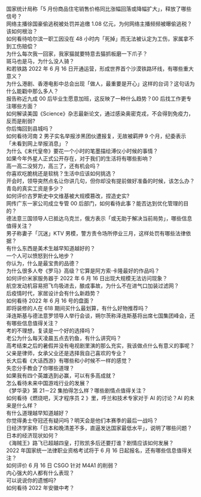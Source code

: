 国家统计局称「5 月份商品住宅销售价格同比涨幅回落或降幅扩大」，释放了哪些信号？  
网络主播徐国豪偷逃税被处罚并追缴 1.08 亿元，为何网络主播频频被曝偷逃税？该如何根治？  
如何看待哈尔滨一职工因没在 48 小时内「死掉」而无法被认定为工伤，家属拿不到工伤赔偿？  
为什么每次我一回家，我家猫就要特意去猫抓板磨一下爪子？  
斑马也是马，为什么没人骑？  
和若铁路 2022 年 6 月 16 日开通运营，形成世界首个沙漠铁路环线，有哪些重大意义？  
为什么港剧、香港电影中总会出现「做人，最重要是开心」这样的台词？这句话为什么能戳中那么多人？  
报告称近九成 00 后毕业生愿意加班，这反映了一种什么趋势？00 后找工作更专注哪些方面？  
如何解读美国《Science》杂志最新论文，通过感染奥密克戎，不会得到免疫力，反而是削弱?  
你后悔回到县城吗？  
如何看待河南 2 男子实名举报涉黑团伙遭报复，无故被羁押 9 个月，纪委表示「未看到网上举报消息」？  
为什么《末代皇帝》要花一个小时的笔墨描绘溥仪小时候的事情？  
如果今年外星人正式公开存在，对于我们的生活将有哪些影响？  
高一高二没努力，高三了，还有机会吗？  
你喜欢吃脆桃还是软桃？生活中应该如何挑选？  
开会时，领导突然点名让你讲几句，但你却没有提前做好准备的时候，该怎么办？  
青岛的真实工资是多少？  
如何评价古罗斯史中文维基被大规模篡改，捏造史实?  
网传广东一家公司成立专管 00 后部门，如何看待此事？能否达到优化管理的目的？  
德法意三国领导人已抵达乌克兰，俄方表示「或无助于解决当前局势」，哪些信息值得关注？  
男子称妻子「沉迷」KTV 男模，警方责令场所停业三月，这样处罚有哪些法律依据？  
有什么东西是美术生越早知道越好的？  
一个人可以愤怒到什么地步？  
你认为，什么是最宝贵的品德？  
为什么很多人夸《罗马》高级？它算是阿方索·卡隆最好的作品吗？  
如何评价米家服务器于 2022 年 6 月 16 日出现大规模无法访问现象？  
航空发动机容易把飞鸟吸进去，酿成事故，为什么不在进气口加装过滤网？  
后疫情时代，家居设计会有什么新趋势？  
如何看待 2022 年 6 月 16 号的盘面？  
即将装修的人在 618 期间买什么最划算，有什么好物推荐吗？  
泽连斯基与德法意罗领导人举行会谈，朔尔茨称泽连斯基将出席七国集团峰会，还有哪些信息值得关注？  
考的不理想，复读是一个好的选择吗？  
老公为什么每天凌晨五点去钓鱼，有什么讲究吗？  
高考结束之后的暑假并没有电视剧里演的那么充实，我该做点什么有意义的事呢？  
父亲是律师，女承父业还是选择我自己喜欢的专业？  
长大后看《大话西游》有哪些和小时候不一样的感觉？  
失恋分手教会了你哪些道理？  
如果我有四个英雄选到必赢，可以有多高成就？  
怎么看待未来中国游戏行业的发展？  
《梦华录》第 21－22 集拍得怎么样？哪些剧情点值得关注？  
如何看待《燃烧吧，天才程序员 2 》里，呼兰和技术专家对于 AI 的讨论？AI 的未来是什么样？  
有什么道理越早知道越好？  
你觉得勇士夺冠还有疑问吗？明天会是他们本赛季的最后一战吗？  
日经济学家称「日本和晚清差不多，直逼发达国家最低水平」，说明了哪些问题？日本的经济现状如何？  
《海贼王》路飞已超越四皇，打败凯多后还要打谁？剧情应该如何发展？  
2022 年国家统一法律职业资格考试将于 6 月 16 日起报名，还有哪些信息值得关注？  
如何评价 6 月 16 日 CSGO 针对 M4A1 的削弱？  
内心强大的人都有什么表现？  
可以说说你的遗憾吗?  
如何看待 2022 年安徽中考？  
